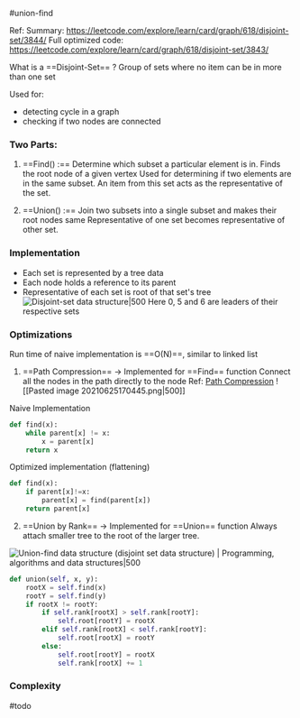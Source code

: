 #union-find

Ref:
Summary: https://leetcode.com/explore/learn/card/graph/618/disjoint-set/3844/
Full optimized code: https://leetcode.com/explore/learn/card/graph/618/disjoint-set/3843/

What is a ==Disjoint-Set== ?
Group of sets where no item can be in more than one set

Used for:
- detecting cycle in a graph
- checking if two nodes are connected

### Two Parts:
1. ==Find() :== 
Determine which subset a particular element is in. Finds the root node of a given vertex
Used for determining if two elements are in the same subset.
An item from this set acts as the representative of the set.

2. ==Union() :==
Join two subsets into a single subset and makes their root nodes same
Representative of one set becomes representative of other set.


### Implementation
- Each set is represented by a tree data
- Each node holds a reference to its parent
- Representative of each set is root of that set's tree
![Disjoint-set data structure|500](https://blog.cloudapps.io/images/lectures/disjoint_set.png)
Here 0, 5 and 6 are leaders of their respective sets


### Optimizations
Run time of naive implementation is ==O(N)==, similar to linked list

1. ==Path Compression==  -> Implemented for ==Find== function
Connect all the nodes in the path directly to the node
Ref: [Path Compression](https://www.youtube.com/watch?v=VHRhJWacxis)
![[Pasted image 20210625170445.png|500]]

Naive Implementation
```python
def find(x):
	while parent[x] != x:
		x = parent[x]
	return x
```

Optimized implementation (flattening)
```python
def find(x):
	if parent[x]!=x:
		parent[x] = find(parent[x])
	return parent[x]
```

2. ==Union by Rank== -> Implemented for ==Union== function
Always attach smaller tree to the root of the larger tree. 

![Union-find data structure (disjoint set data structure) | Programming,  algorithms and data structures|500](https://algocoding.files.wordpress.com/2014/09/uf4_union_by_rank.png)

```python
def union(self, x, y):
	rootX = self.find(x)
	rootY = self.find(y)
	if rootX != rootY:
		if self.rank[rootX] > self.rank[rootY]:
			self.root[rootY] = rootX
		elif self.rank[rootX] < self.rank[rootY]:
			self.root[rootX] = rootY
		else:
			self.root[rootY] = rootX
			self.rank[rootX] += 1
```


### Complexity
#todo 